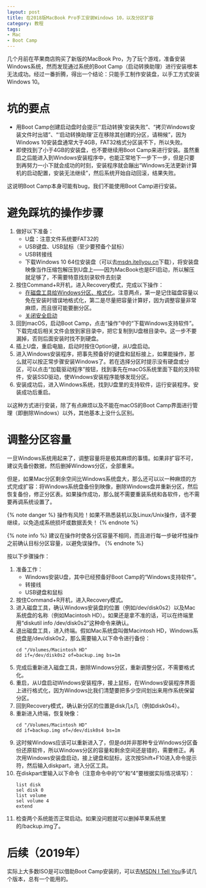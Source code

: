 ```yaml
---
layout: post
title: 在2018版MacBook Pro手工安装Windows 10，以及分区扩容
category: 教程
tags: 
- Mac
- Boot Camp
---
```

几个月前在苹果商店购买了新版的MacBook Pro，为了玩个游戏，准备安装Windows系统，然而发现通过系统的Boot Camp（启动转换助理）进行安装根本无法成功。经过一番折腾，得出一个结论：只能手工制作安装盘，以手工方式安装Windows 10。
<!-- more -->

# 坑的要点
* 用Boot Camp创建启动盘时会提示“‘启动转换’安装失败”、“拷贝Windows安装文件时出错”、“‘启动转换助理’正在移除其创建的分区，请稍候”，因为Windows 10安装盘通常大于4GB，FAT32格式分区装不下，所以失败。
* 即使找到了小于4GB的安装盘，也不要继续用Boot Camp来进行安装。虽然重启之后能进入到Windows安装程序中，也能正常地下一步下一步，但是只要到再努力一小下就会成功的时刻，安装程序就会蹦出“Windows无法更新计算机的启动配置，安装无法继续”，然后系统开始自动回滚，结果失败。

这说明Boot Camp本身可能有bug，我们不能使用Boot Camp进行安装。

# 避免踩坑的操作步骤
1. 做好以下准备：
    * U盘：注意文件系统要FAT32的
    * USB键盘、USB鼠标（至少要预备个鼠标）
    * USB转接线
    * 下载Windows 10 64位安装盘（可以去[msdn.itellyou.cn](http://msdn.itellyou.cn)下载），将安装盘映像当作压缩包解压到U盘上——因为MacBook也是EFI启动，所以解压就足够了，不需要特意找刻录软件去刻录
2. 按住Command+R开机，进入Recovery模式，完成以下操作：
    * [在磁盘工具给Windows分区、格式化](https://support.apple.com/zh-cn/guide/disk-utility/dskutl14027/mac)。注意两点，第一是记住磁盘容量以免在安装时错误地格式化，第二是尽量把容量计算好，因为调整容量非常麻烦，而且很可能要删分区。
    * [关闭安全启动](https://support.apple.com/zh-cn/HT208330)
3. 回到macOS，启动Boot Camp，点击“操作”中的“下载Windows支持软件”。下载完成后相关文件会放到家目录中，把它复制到U盘根目录中。这一步不要漏掉，否则后面安装时找不到硬盘。
4. 插上U盘，重启电脑，启动时按住Option键，从U盘启动。
5. 进入Windows安装程序，把事先预备好的键盘和鼠标接上，如果能操作，那么就可以按正常步骤安装Windows了。若在选择分区时提示没有硬盘或分区，可以点击“加载驱动程序”按钮，找到事先在macOS系统里面下载的支持软件，安装SSD驱动，使Windows安装程序能够发现分区。
6. 安装成功后，进入Windows系统，找到U盘里的支持软件，运行安装程序。安装成功后重启。

以这种方式进行安装，除了有点麻烦以及不能在macOS的Boot Camp界面进行管理（即删除Windows）以外，其他基本上没什么区别。

# 调整分区容量
一旦Windows系统用起来了，调整容量将是极其麻烦的事情。如果非扩容不可，建议先备份数据，然后删掉Windows分区，全部重来。

但是，如果Mac分区剩余空间比Windows系统盘大，那么还可以以一种麻烦的方式完成扩容：将Windows系统盘备份到映像，删除Windows盘并重新分区，然后恢复备份，修正分区表。如果操作成功，那么就不需要重装系统和各软件，也不需要再调系统设置了。

{% note danger %}
操作有风险！如果不熟悉装机以及Linux/Unix操作，请不要继续，以免造成系统损坏或数据丢失！
{% endnote %}

{% note info %}
建议在操作时使各分区容量不相同，而且进行每一步破坏性操作之前确认目标分区容量，以避免误操作。
{% endnote %}

按以下步骤操作：
1. 准备工作：
    * Windows安装U盘，其中已经预备好Boot Camp的“Windows支持软件”。
    * 转接线
    * USB键盘和鼠标
2. 按住Command+R开机，进入Recovery模式。
3. 进入磁盘工具，确认Windows安装盘的位置（例如/dev/disk0s2）以及Mac系统盘的名称（例如Macintosh HD）。如果还是拿不准的话，可以在终端里用“diskutil info /dev/disk0s2”这种命令来确认。
4. 退出磁盘工具，进入终端。假如Mac系统盘叫做Macintosh HD，Windows系统盘是/dev/disk0s2，那么需要输入以下命令进行备份：
    ```
    cd "/Volumes/Macintosh HD"
    dd if=/dev/disk0s2 of=backup.img bs=1m
    ```
5. 完成后重新进入磁盘工具，删除Windows分区，重新调整分区，不需要格式化。
6. 重启，从U盘启动Windows安装程序，接上鼠标，在Windows安装程序界面上进行格式化，因为Windows比我们清楚要把多少空间划出来用作系统保留分区。
7. 回到Recovery模式，确认新分区的位置是disk几s几（例如disk0s4）。
8. 重新进入终端，恢复映像：
    ```
    cd "/Volumes/Macintosh HD"
    dd if=backup.img of=/dev/disk0s4 bs=1m
    ```
9. 这时候Windows应该可以重新进入了，但是dd并非那种专业Windows分区备份还原软件，所以Windows分区的容量和剩余空间还是错的，需要修正。再次用Windows安装盘启动，接上键盘和鼠标，这次按Shift+F10进入命令提示符，然后输入diskpart，进入分区工具。
10. 在diskpart里输入以下命令（注意命令中的“0”和“4”要根据实际情况填写）：
    ```
    list disk
    sel disk 0
    list volume
    sel volume 4
    extend
    ```
11. 检查两个系统能否正常启动。如果没问题就可以删掉苹果系统里的/backup.img了。

# 后续（2019年）
实际上大多数ISO是可以借助Boot Camp安装的，可以去[MSDN I Tell You](https://msdn.itellyou.cn/)多试几个版本，总有一个能用的。
